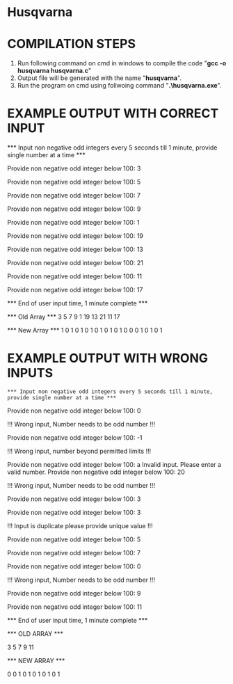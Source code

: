 # Husqvarna
# COMPILATION STEPS

  1. Run following command on cmd in windows to compile the code "**gcc -o husqvarna husqvarna.c**"
  2. Output file will be generated with the name "**husqvarna**".
  3. Run the program on cmd using follwoing command "**.\husqvarna.exe**".

# EXAMPLE OUTPUT WITH CORRECT INPUT

  *** Input non negative odd integers every 5 seconds till 1 minute,
    provide single number at a time ***

  Provide non negative odd integer below 100: 3
  
  Provide non negative odd integer below 100: 5
  
  Provide non negative odd integer below 100: 7
  
  Provide non negative odd integer below 100: 9
  
  Provide non negative odd integer below 100: 1
  
  Provide non negative odd integer below 100: 19
  
  Provide non negative odd integer below 100: 13
  
  Provide non negative odd integer below 100: 21
  
  Provide non negative odd integer below 100: 11
  
  Provide non negative odd integer below 100: 17
  
  *** End of user input time, 1 minute complete ***
  
  *** Old Array ***
  3 5 7 9 1 19 13 21 11 17
  
  *** New Array ***
  1 0 1 0 1 0 1 0 1 0 1 0 1 0 0 0 1 0 1 0 1

  # EXAMPLE OUTPUT WITH WRONG INPUTS

    *** Input non negative odd integers every 5 seconds till 1 minute,
    provide single number at a time ***

Provide non negative odd integer below 100: 0

!!! Wrong input, Number needs to be odd number !!!

Provide non negative odd integer below 100: -1

!!! Wrong input, number beyond permitted limits !!!

Provide non negative odd integer below 100: a
Invalid input. Please enter a valid number.
Provide non negative odd integer below 100: 20

!!! Wrong input, Number needs to be odd number !!!

Provide non negative odd integer below 100: 3

Provide non negative odd integer below 100: 3

!!! Input is duplicate please provide unique value !!!

Provide non negative odd integer below 100: 5

Provide non negative odd integer below 100: 7

Provide non negative odd integer below 100: 0

!!! Wrong input, Number needs to be odd number !!!

Provide non negative odd integer below 100: 9

Provide non negative odd integer below 100: 11

*** End of user input time, 1 minute complete ***

*** OLD ARRAY ***

3 5 7 9 11

*** NEW ARRAY ***

0 0 1 0 1 0 1 0 1 0 1
  
